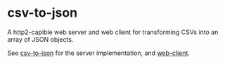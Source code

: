 # csv-to-json

A http2-capible web server and web client for transforming CSVs into an array of JSON objects.

See [csv-to-json](csv-to-json/README.md) for the server implementation, and [web-client](web-client/README.md).
